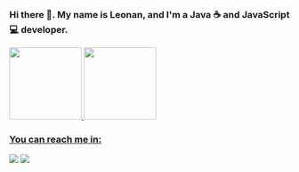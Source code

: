 ### Hi there 👋. My name is Leonan, and I'm a Java ☕ and JavaScript 💻 developer.

 <div>
  <a href="https://github.com/leonanmar886">
  <img height="130em" src="https://github-readme-stats.vercel.app/api?username=leonanmar886&show_icons=true&theme=dark&include_all_commits=true&count_private=true"/>
  <img height="130em" src="https://github-readme-stats.vercel.app/api/top-langs/?username=leonanmar886&layout=compact&langs_count=7&theme=dark"/>
</div>
  
### You can reach me in:
  <a href = "mailto:leonan.marques886@gmail.com"><img src="https://img.shields.io/badge/-Gmail-%23333?style=for-the-badge&logo=gmail&logoColor=white" target="_blank"></a>
  <a href="https://www.linkedin.com/in/leonan-marques-499ab71b2/" target="_blank"><img src="https://img.shields.io/badge/-LinkedIn-%230077B5?style=for-the-badge&logo=linkedin&logoColor=white" target="_blank"></a> 

